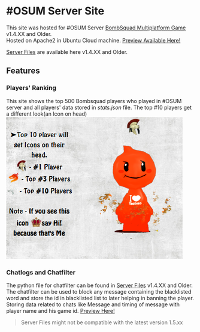 # #OSUM Server Site
This site was hosted for #OSUM Server [BombSquad Multiplatform Game](https://www.froemling.net/apps/bombsquad) v1.4.XX and Older.<br />
Hosted on Apache2 in Ubuntu Cloud machine.
[Preview Available Here!](https://sobydamn.github.io/osum-server-site/)
<br />

[Server Files](https://github.com/SobyDamn/BombSquad-Server-Files-OSUM-Server) are available here v1.4.XX and Older.
## Features
### Players' Ranking
This site shows the top 500 Bombsquad players who played in #OSUM server and all players' data stored in _stats.json_ file.
The top #10 players get a different look(an Icon on head)<br />
![Top-#10](Top-10-reward.png)
<br />

### Chatlogs and Chatfilter
The python file for chatfilter can be found in [Server Files](https://github.com/SobyDamn/BombSquad-Server-Files-OSUM-Server) v1.4.XX and Older.<br />
The chatfilter can be used to block any message containing the blacklisted word and store the id in blacklisted list to later helping in banning the player.
Storing data related to chats like Message and timing of message with player name and his game id. [Preview Here!](https://sobydamn.github.io/osum-server-site/chats/Chats%202019-09-18.html)

>Server Files might not be compatible with the latest version 1.5.xx
